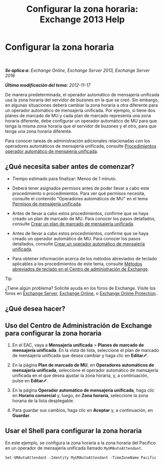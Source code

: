 ﻿---
title: 'Configurar la zona horaria: Exchange 2013 Help'
TOCTitle: Configurar la zona horaria
ms:assetid: 30d769e1-3657-4622-bc9a-643c63cf46d9
ms:mtpsurl: https://technet.microsoft.com/es-es/library/Aa997162(v=EXCHG.150)
ms:contentKeyID: 50556764
ms.date: 04/23/2018
mtps_version: v=EXCHG.150
ms.translationtype: HT
---

# Configurar la zona horaria

 

_**Se aplica a:** Exchange Online, Exchange Server 2013, Exchange Server 2016_

_**Última modificación del tema:** 2012-11-17_

De manera predeterminada, el operador automático de mensajería unificada usa la zona horaria del servidor de buzones en la que se creó. Sin embargo, en algunas situaciones deberá cambiar la zona horaria a otra diferente para un operador automático de mensajería unificada. Por ejemplo, si tiene dos planes de marcado de MU y cada plan de marcado representa una zona horaria diferente, debe configurar un operador automático de MU para que tenga la misma zona horaria que el servidor de buzones y el otro, para que tenga una zona horaria diferente.

Para conocer tareas de administración adicionales relacionadas con los operadores automáticos de mensajería unificada, consulte [Procedimientos operador automático de mensajería unificada](um-auto-attendant-procedures-exchange-2013-help.md).

## ¿Qué necesita saber antes de comenzar?

  - Tiempo estimado para finalizar: Menos de 1 minuto.

  - Deberá tener asignados permisos antes de poder llevar a cabo este procedimiento o procedimientos. Para ver qué permisos necesita, consulte el contenido "Operadores automáticos de MU" en el tema [Permisos de mensajería unificada](unified-messaging-permissions-exchange-2013-help.md).

  - Antes de llevar a cabo estos procedimientos, confirme que se haya creado un plan de marcado de MU. Para conocer los pasos detallados, consulte [Crear un plan de marcado de mensajería unificada](create-a-um-dial-plan-exchange-2013-help.md).

  - Antes de llevar a cabo estos procedimientos, confirme que se haya creado un operador automático de MU. Para conocer los pasos detallados, consulte [Crear un operador automático de mensajería unificada](create-a-um-auto-attendant-exchange-2013-help.md).

  - Para obtener información acerca de los métodos abreviados de teclado aplicables a los procedimientos de este tema, consulte [Métodos abreviados de teclado en el Centro de administración de Exchange](keyboard-shortcuts-in-the-exchange-admin-center-exchange-online-protection-help.md).


> [!TIP]
> ¿Tiene algún problema? Solicite ayuda en los foros de Exchange. Visite los foros en <A href="https://go.microsoft.com/fwlink/p/?linkid=60612">Exchange Server</A>, <A href="https://go.microsoft.com/fwlink/p/?linkid=267542">Exchange Online</A>, o <A href="https://go.microsoft.com/fwlink/p/?linkid=285351">Exchange Online Protection</A>..



## ¿Qué desea hacer?

## Uso del Centro de Administración de Exchange para configurar la zona horaria

1.  En el EAC, vaya a **Mensajería unificada** \> **Planes de marcado de mensajería unificada**. En la vista de lista, seleccione el plan de marcado de mensajería unificada que desea cambiar y haga clic en **Editar**![Icono Editar](images/Bb124582.6f53ccb2-1f13-4c02-bea0-30690e6ea71d(EXCHG.150).gif "Icono Editar").

2.  En la página **Plan de marcado de MU**, en **Operadores automáticos de mensajería unificada**, seleccione el operador automático de mensajería unificada en el que desea ajustar la zona horaria, y, a continuación, pulse en **Editar**![Icono Editar](images/Bb124582.6f53ccb2-1f13-4c02-bea0-30690e6ea71d(EXCHG.150).gif "Icono Editar").

3.  En la página **Operador automático de mensajería unificada**, haga clic en **Horario comercial** y, luego, en **Zona horaria**, seleccione la zona horaria de la lista desplegable.

4.  Para guardar sus cambios, haga clic en **Aceptar** y, a continuación, en **Guardar**.

## Usar el Shell para configurar la zona horaria

En este ejemplo, se configura la zona horaria a la zona horaria del Pacífico en un operador de mensajería unificada llamado `MyUMAutoAttendant`.

    Set-UMAutoAttendant -Identity MyUMAutoAttendant -TimeZoneName Pacific

